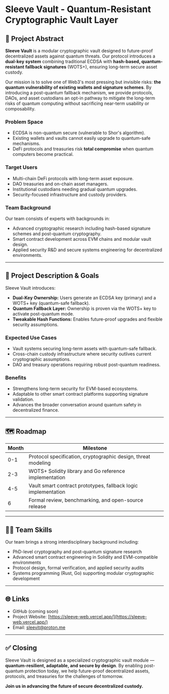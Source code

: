 # Sleeve Vault - Quantum-Resistant Cryptographic Vault Layer

## 🧠 Project Abstract

**Sleeve Vault** is a modular cryptographic vault designed to future-proof decentralized assets against quantum threats. Our protocol introduces a **dual-key system** combining traditional ECDSA with **hash-based, quantum-resistant fallback signatures** (WOTS+), ensuring long-term secure asset custody.

Our mission is to solve one of Web3's most pressing but invisible risks: **the quantum vulnerability of existing wallets and signature schemes**. By introducing a post-quantum fallback mechanism, we provide protocols, DAOs, and asset custodians an opt-in pathway to mitigate the long-term risks of quantum computing without sacrificing near-term usability or composability.

### Problem Space
- ECDSA is non-quantum secure (vulnerable to Shor's algorithm).
- Existing wallets and vaults cannot easily upgrade to quantum-safe mechanisms.
- DeFi protocols and treasuries risk **total compromise** when quantum computers become practical.

### Target Users
- Multi-chain DeFi protocols with long-term asset exposure.
- DAO treasuries and on-chain asset managers.
- Institutional custodians needing gradual quantum upgrades.
- Security-focused infrastructure and custody providers.

### Team Background
Our team consists of experts with backgrounds in:
- Advanced cryptographic research including hash-based signature schemes and post-quantum cryptography.
- Smart contract development across EVM chains and modular vault design.
- Applied security R&D and secure systems engineering for decentralized environments.

---

## 🚀 Project Description & Goals

Sleeve Vault introduces:
- **Dual-Key Ownership:** Users generate an ECDSA key (primary) and a WOTS+ key (quantum-safe fallback).
- **Quantum Fallback Layer:** Ownership is proven via the WOTS+ key to activate post-quantum mode.
- **Tweakable Hash Functions:** Enables future-proof upgrades and flexible security assumptions.

### Expected Use Cases
- Vault systems securing long-term assets with quantum-safe fallback.
- Cross-chain custody infrastructure where security outlives current cryptographic assumptions.
- DAO and treasury operations requiring robust post-quantum readiness.

### Benefits
- Strengthens long-term security for EVM-based ecosystems.
- Adaptable to other smart contract platforms supporting signature validation.
- Advances the broader conversation around quantum safety in decentralized finance.

---

## 🗺 Roadmap

| Month | Milestone                                                        |
|-------|------------------------------------------------------------------|
| 0-1   | Protocol specification, cryptographic design, threat modeling    |
| 2-3   | WOTS+ Solidity library and Go reference implementation           |
| 4-5   | Vault smart contract prototypes, fallback logic implementation   |
| 6     | Formal review, benchmarking, and open-source release             |

---

## 🧑‍💻 Team Skills
Our team brings a strong interdisciplinary background including:
- PhD-level cryptography and post-quantum signature research
- Advanced smart contract engineering in Solidity and EVM-compatible environments
- Protocol design, formal verification, and applied security audits
- Systems programming (Rust, Go) supporting modular cryptographic development

---

## 🌐 Links
- GitHub (coming soon)
- Project Website: [https://sleeve-web.vercel.app/](https://sleeve-web.vercel.app/)
- Email: sleevit@proton.me
---

## ✅ Closing
Sleeve Vault is designed as a specialized cryptographic vault module — **quantum-resilient, adaptable, and secure by design**. By enabling post-quantum protection today, we help future-proof decentralized assets, protocols, and treasuries for the challenges of tomorrow.

**Join us in advancing the future of secure decentralized custody.**

